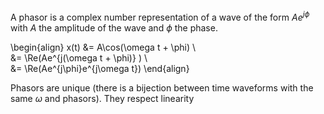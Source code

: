 A phasor is a complex number representation of a wave of the form $A e^{j\phi}$ with $A$ the amplitude of the wave and $\phi$ the phase.

\begin{align}
x(t) &= A\cos(\omega t + \phi) \\\
&= \Re(Ae^{j(\omega t + \phi)}  ) \\\
&= \Re(Ae^{j\phi}e^{j\omega t})
\end{align}

Phasors are unique (there is a bijection between time waveforms with the same $\omega$ and phasors). They respect linearity
